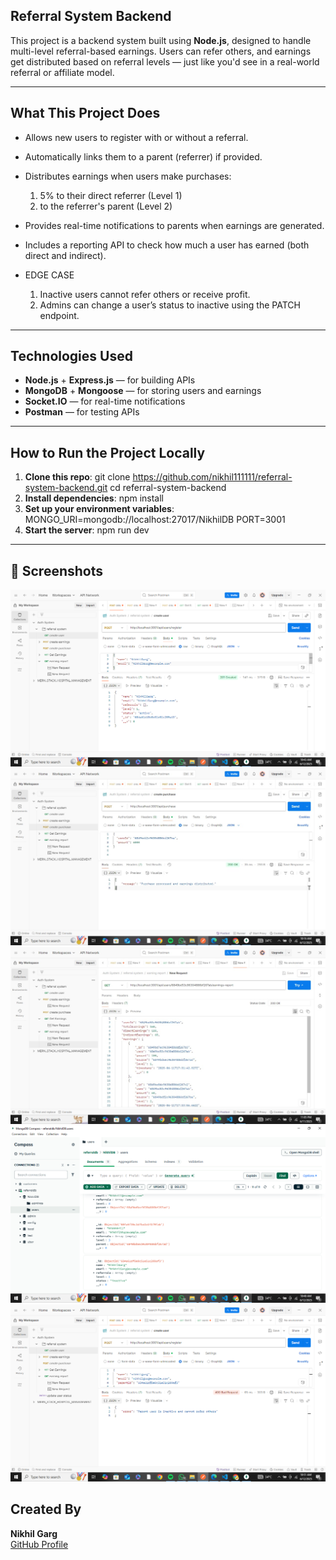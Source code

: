 ## Referral System Backend

This project is a backend system built using **Node.js**, designed to handle multi-level referral-based earnings. Users can refer others, and earnings get distributed based on referral levels — just like you'd see in a real-world referral or affiliate model.

---

## What This Project Does

- Allows new users to register with or without a referral.
- Automatically links them to a parent (referrer) if provided.
- Distributes earnings when users make purchases:
  1. 5% to their direct referrer (Level 1)
  2. to the referrer's parent (Level 2)
- Provides real-time notifications to parents when earnings are generated.
- Includes a reporting API to check how much a user has earned (both direct and indirect).

- EDGE CASE
  1. Inactive users cannot refer others or receive profit.
  2. Admins can change a user’s status to inactive using the PATCH endpoint.

---

## Technologies Used

- **Node.js** + **Express.js** — for building APIs
- **MongoDB** + **Mongoose** — for storing users and earnings
- **Socket.IO** — for real-time notifications
- **Postman** — for testing APIs

---

## How to Run the Project Locally

1. **Clone this repo**:
   git clone https://github.com/nikhil111111/referral-system-backend.git
   cd referral-system-backend
2. **Install dependencies**:
   npm install
3. **Set up your environment variables**:
   MONGO_URI=mongodb://localhost:27017/NikhilDB
   PORT=3001
4. **Start the server**:
   npm run dev

---

## 📸 Screenshots

![Register](./screenshots/register_user_ss.png)
![Purchase](./screenshots/purchase_ss.jpg)
![Report](./screenshots/earning_report_ss.jpg)
![database](./screenshots/database_ss.png)
![edgecasess](./screenshots/edgecase.png)

## Created By

**Nikhil Garg**  
[GitHub Profile](https://github.com/nikhil111111)
